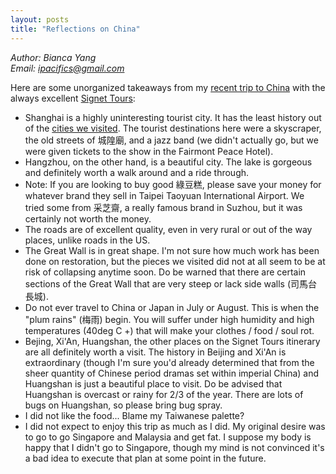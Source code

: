 ```yaml
---
layout: posts
title: "Reflections on China"
---
```

*Author: Bianca Yang*<br>
*Email: <a href="mailto:ipacifics@gmail.com?subject=Hello from the XDRT Blog">ipacifics@gmail.com</a>*<br>

Here are some unorganized takeaways from my
[recent trip to China](https://www.signettours.com/tour/335) with the
always excellent [Signet Tours](https://www.signettours.com):
* Shanghai is a highly uninteresting tourist city. It has the least history
out of the [cities we visited](https://www.signettours.com/tour/335). The
tourist destinations here were a skyscraper, the old streets of 城隍廟, and
a jazz band (we didn't actually go, but we were given tickets to the show
in the Fairmont Peace Hotel).
* Hangzhou, on the other hand, is a beautiful city. The lake is gorgeous and
definitely worth a walk around and a ride through.
* Note: If you are looking to buy good 綠豆糕, please save your money for
whatever brand they sell in Taipei Taoyuan International Airport. We tried
some from 采芝齋, a really famous brand in Suzhou, but it was certainly not
worth the money.
* The roads are of excellent quality, even in very rural or out of the
way places, unlike roads in the US.
* The Great Wall is in great shape. I'm not sure how much work has been done
on restoration, but the pieces we visited did not at all seem to be at
risk of collapsing anytime soon. Do be warned that there are certain sections
of the Great Wall that are very steep or lack side walls (司馬台長城).
* Do not ever travel to China or Japan in July or August. This is when the
"plum rains" (梅雨) begin. You will suffer under high humidity and high
temperatures (40deg C +) that will make your clothes / food / soul rot.
* Bejing, Xi'An, Huangshan, the other places on the Signet Tours itinerary
are all definitely worth a visit. The history in Beijing and Xi'An is
extraordinary (though I'm sure you'd already determined that from the sheer
quantity of Chinese period dramas set within imperial China) and Huangshan is
just a beautiful place to visit. Do be advised that Huangshan is overcast or
rainy for 2/3 of the year. There are lots of bugs on Huangshan, so please
bring bug spray.
* I did not like the food... Blame my Taiwanese palette?
* I did not expect to enjoy this trip as much as I did. My original desire was
to go to go Singapore and Malaysia and get fat. I suppose my body is happy
that I didn't go to Singapore, though my mind is not convinced it's a bad idea
to execute that plan at some point in the future.
